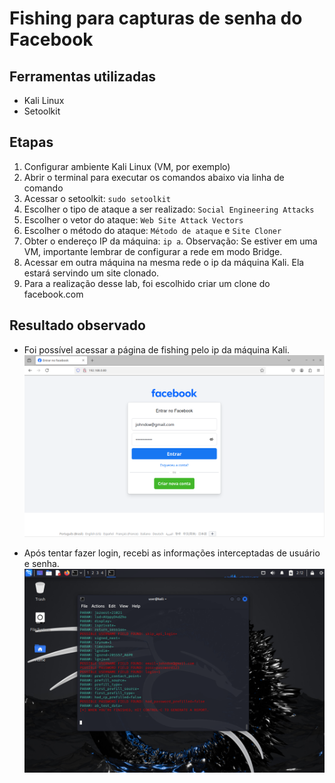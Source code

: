 # Fishing para capturas de senha do Facebook

## Ferramentas utilizadas
- Kali Linux
- Setoolkit

## Etapas
1. Configurar ambiente Kali Linux (VM, por exemplo)
2. Abrir o terminal para executar os comandos abaixo via linha de comando
3. Acessar o setoolkit: `sudo setoolkit`
4. Escolher o tipo de ataque a ser realizado: `Social Engineering Attacks`
5. Escolher o vetor do ataque: `Web Site Attack Vectors`
6. Escolher o método do ataque: `Método de ataque` e `Site Cloner`
7. Obter o endereço IP da máquina: `ip a`. Observação: Se estiver em uma VM, importante lembrar de configurar a rede em modo Bridge.
8. Acessar em outra máquina na mesma rede o ip da máquina Kali. Ela estará servindo um site clonado.
9. Para a realização desse lab, foi escolhido criar um clone do facebook.com

## Resultado observado
- Foi possível acessar a página de fishing pelo ip da máquina Kali.
![alt text](image-1.png)

- Após tentar fazer login, recebi as informações interceptadas de usuário e senha.
![alt text](kali.png)